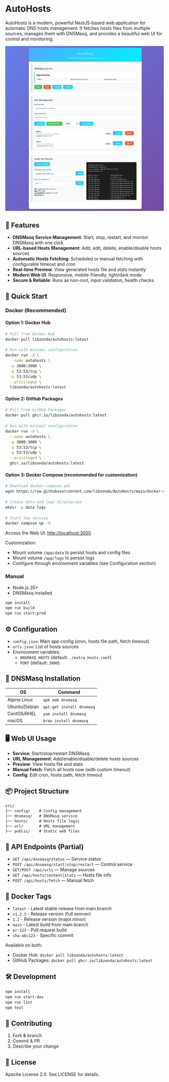 # AutoHosts

AutoHosts is a modern, powerful NestJS-based web application for automatic DNS hosts management. It fetches hosts files from multiple sources, manages them with DNSMasq, and provides a beautiful web UI for control and monitoring.

![AutoHosts Screenshot](images/screentshot.png)

## 🚀 Features

- **DNSMasq Service Management**: Start, stop, restart, and monitor DNSMasq with one click
- **URL-based Hosts Management**: Add, edit, delete, enable/disable hosts sources
- **Automatic Hosts Fetching**: Scheduled or manual fetching with configurable timeout and cron
- **Real-time Preview**: View generated hosts file and stats instantly
- **Modern Web UI**: Responsive, mobile-friendly, light/dark mode
- **Secure & Reliable**: Runs as non-root, input validation, health checks

## 🏁 Quick Start

### Docker (Recommended)

#### Option 1: Docker Hub

```bash
# Pull from Docker Hub
docker pull libzonda/autohosts:latest

# Run with minimal configuration
docker run -d \
  --name autohosts \
  -p 3000:3000 \
  -p 53:53/tcp \
  -p 53:53/udp \
  --privileged \
  libzonda/autohosts:latest
```

#### Option 2: GitHub Packages

```bash
# Pull from GitHub Packages
docker pull ghcr.io/libzonda/autohosts:latest

# Run with minimal configuration
docker run -d \
  --name autohosts \
  -p 3000:3000 \
  -p 53:53/tcp \
  -p 53:53/udp \
  --privileged \
  ghcr.io/libzonda/autohosts:latest
```

#### Option 3: Docker Compose (recommended for customization)

```bash
# Download docker-compose.yml
wget https://raw.githubusercontent.com/libzonda/AutoHosts/main/docker-compose.yml

# Create data and logs directories
mkdir -p data logs

# Start the service
docker compose up -d
```

Access the Web UI: [http://localhost:3000](http://localhost:3000)

Customization:
- Mount volume `/app/data` to persist hosts and config files
- Mount volume `/app/logs` to persist logs
- Configure through environment variables (see Configuration section)

### Manual

- Node.js 20+
- DNSMasq installed

```bash
npm install
npm run build
npm run start:prod
```

## ⚙️ Configuration

- `config.json`: Main app config (cron, hosts file path, fetch timeout)
- `urls.json`: List of hosts sources
- Environment variables:
  - `DNSMASQ_HOSTS` (default: `./extra_hosts.conf`)
  - `PORT` (default: `3000`)

## 🐧 DNSMasq Installation

| OS            | Command                      |
|---------------|-----------------------------|
| Alpine Linux  | `apk add dnsmasq`           |
| Ubuntu/Debian | `apt-get install dnsmasq`   |
| CentOS/RHEL   | `yum install dnsmasq`       |
| macOS         | `brew install dnsmasq`      |

## 🖥️ Web UI Usage

- **Service**: Start/stop/restart DNSMasq
- **URL Management**: Add/enable/disable/delete hosts sources
- **Preview**: View hosts file and stats
- **Manual Fetch**: Fetch all hosts now (with custom timeout)
- **Config**: Edit cron, hosts path, fetch timeout

## 📦 Project Structure

```
src/
├── config/    # Config management
├── dnsmasq/   # DNSMasq service
├── hosts/     # Hosts file logic
├── url/       # URL management
├── public/    # Static web files
```

## 📝 API Endpoints (Partial)

- `GET /api/dnsmasq/status` — Service status
- `POST /api/dnsmasq/start|stop|restart` — Control service
- `GET/POST /api/urls` — Manage sources
- `GET /api/hosts/content|stats` — Hosts file info
- `POST /api/hosts/fetch` — Manual fetch

## 🐳 Docker Tags

- `latest` - Latest stable release from main branch
- `v1.2.3` - Release version (full semver)
- `1.2` - Release version (major.minor)
- `main` - Latest build from main branch
- `pr-123` - Pull request build
- `sha-abc123` - Specific commit

Available on both:
- Docker Hub: `docker pull libzonda/autohosts:latest`
- GitHub Packages: `docker pull ghcr.io/libzonda/autohosts:latest`

## 🛠️ Development

```bash
npm install
npm run start:dev
npm run lint
npm test
```

## 🤝 Contributing

1. Fork & branch
2. Commit & PR
3. Describe your change

## 📝 License

Apache License 2.0. See LICENSE for details.
